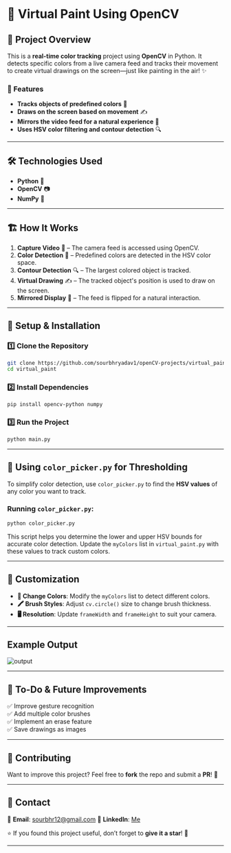 # 🎨 Virtual Paint Using OpenCV  

## 📌 Project Overview  
This is a **real-time color tracking** project using **OpenCV** in Python. It detects specific colors from a live camera feed and tracks their movement to create virtual drawings on the screen—just like painting in the air! ✨  

### 🔹 Features  
- **Tracks objects of predefined colors** 🎨  
- **Draws on the screen based on movement** ✍️  
- **Mirrors the video feed for a natural experience** 🔄  
- **Uses HSV color filtering and contour detection** 🔍  

---

## 🛠️ Technologies Used  
- **Python** 🐍  
- **OpenCV** 📷  
- **NumPy** 🔢  

---

## 🏗️ How It Works  
1. **Capture Video** 🎥 – The camera feed is accessed using OpenCV.  
2. **Color Detection** 🎨 – Predefined colors are detected in the HSV color space.  
3. **Contour Detection** 🔍 – The largest colored object is tracked.  
4. **Virtual Drawing** ✍️ – The tracked object's position is used to draw on the screen.  
5. **Mirrored Display** 🔄 – The feed is flipped for a natural interaction.  

---

## 🔧 Setup & Installation  
### 1️⃣ Clone the Repository  
```sh  
git clone https://github.com/sourbhryadav1/openCV-projects/virtual_paint.git  
cd virtual_paint
```

### 2️⃣ Install Dependencies  
```sh  
pip install opencv-python numpy  
```

### 3️⃣ Run the Project  
```sh  
python main.py
```

---

## 🎨 Using `color_picker.py` for Thresholding  
To simplify color detection, use `color_picker.py` to find the **HSV values** of any color you want to track.  

### Running `color_picker.py`:  
```sh  
python color_picker.py  
```
This script helps you determine the lower and upper HSV bounds for accurate color detection. Update the `myColors` list in `virtual_paint.py` with these values to track custom colors.

---

## 🎯 Customization  
- **🎯 Change Colors**: Modify the `myColors` list to detect different colors.  
- **🖍️ Brush Styles**: Adjust `cv.circle()` size to change brush thickness.  
- **🖥️ Resolution**: Update `frameWidth` and `frameHeight` to suit your camera.  

---

## Example Output
![output](https://github.com/sourbhryadav1/openCV-projects/blob/main/virtual_paint/results/Screenshot%202025-04-04%20121742.png)

---

## 📝 To-Do & Future Improvements  
✅ Improve gesture recognition  
✅ Add multiple color brushes  
✅ Implement an erase feature  
✅ Save drawings as images  

---

## 🤝 Contributing  
Want to improve this project? Feel free to **fork** the repo and submit a **PR**! 🚀  

---

## 📩 Contact  
📧 **Email**: sourbhr12@gmail.com
📌 **LinkedIn**: [Me](https://linkedin.com/in/sourbhryadav)  

⭐ If you found this project useful, don’t forget to **give it a star**! 🌟  

---
